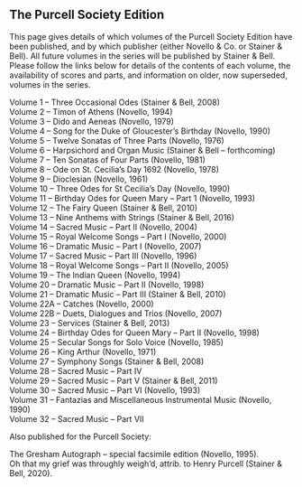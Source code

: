 ## The Purcell Society Edition

This page gives details of which volumes of the Purcell Society Edition have been published, and by which publisher (either Novello & Co. or Stainer & Bell). All future volumes in the series will be published by Stainer & Bell.  Please follow the links below for details of the contents of each volume, the availability of scores and parts, and information on older, now superseded, volumes in the series.  

Volume 1 – Three Occasional Odes (Stainer & Bell, 2008)  
Volume 2 – Timon of Athens (Novello, 1994)  
Volume 3 – Dido and Aeneas (Novello, 1979)  
Volume 4 – Song for the Duke of Gloucester’s Birthday (Novello, 1990)  
Volume 5 – Twelve Sonatas of Three Parts (Novello, 1976)  
Volume 6 – Harpsichord and Organ Music (Stainer & Bell – forthcoming)  
Volume 7 – Ten Sonatas of Four Parts (Novello, 1981)  
Volume 8 – Ode on St. Cecilia’s Day 1692 (Novello, 1978)  
Volume 9 – Dioclesian (Novello, 1961)  
Volume 10 – Three Odes for St Cecilia’s Day (Novello, 1990)  
Volume 11 – Birthday Odes for Queen Mary – Part 1 (Novello, 1993)  
Volume 12 – The Fairy Queen (Stainer & Bell, 2010)  
Volume 13 – Nine Anthems with Strings (Stainer & Bell, 2016)  
Volume 14 – Sacred Music – Part II (Novello, 2004)  
Volume 15 – Royal Welcome Songs – Part I (Novello, 2000)  
Volume 16 – Dramatic Music – Part I (Novello, 2007)  
Volume 17 – Sacred Music – Part III (Novello, 1996)  
Volume 18 – Royal Welcome Songs – Part II (Novello, 2005)  
Volume 19 – The Indian Queen (Novello, 1994)  
Volume 20 – Dramatic Music – Part II (Novello, 1998)  
Volume 21 – Dramatic Music – Part III (Stainer & Bell, 2010)  
Volume 22A – Catches (Novello, 2000)  
Volume 22B – Duets, Dialogues and Trios (Novello, 2007)  
Volume 23 – Services (Stainer & Bell, 2013)  
Volume 24 – Birthday Odes for Queen Mary – Part II (Novello, 1998)  
Volume 25 – Secular Songs for Solo Voice (Novello, 1985)  
Volume 26 – King Arthur (Novello, 1971)  
Volume 27 – Symphony Songs (Stainer & Bell, 2008)  
Volume 28 – Sacred Music – Part IV  
Volume 29 – Sacred Music – Part V (Stainer & Bell, 2011)  
Volume 30 – Sacred Music – Part VI (Novello, 1993)  
Volume 31 – Fantazias and Miscellaneous Instrumental Music (Novello, 1990)  
Volume 32 – Sacred Music – Part VII  

Also published for the Purcell Society:  

The Gresham Autograph – special facsimile edition (Novello, 1995).  
Oh that my grief was throughly weigh’d, attrib. to Henry Purcell (Stainer & Bell, 2020).

